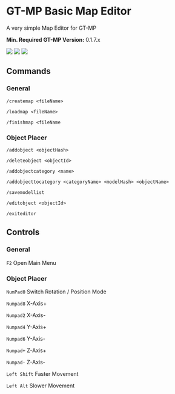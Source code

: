 # GT-MP Basic Map Editor
A very simple Map Editor for GT-MP

**Min. Required GT-MP Version:** 0.1.7.x

![](https://img.shields.io/github/release/MrNeta/GT-MP-Basic-Map-Editor.svg?maxAge=2592000)
![](https://img.shields.io/github/downloads/MrNeta/GT-MP-Basic-Map-Editor/total.svg?maxAge=2592000)
![](https://img.shields.io/badge/GT--MP%20Version-0.1.7.x-brightgreen.svg?maxAge=2592000)

## Commands
### General
`/createmap <fileName>`

`/loadmap <fileName>`

`/finishmap <fileName`

### Object Placer

`/addobject <objectHash>`

`/deleteobject <objectId>`

`/addobjectcategory <name>`

`/addobjecttocategory <categoryName> <modelHash> <objectName>`

`/savemodellist`

`/editobject <objectId>`

`/exiteditor`

## Controls
### General
`F2` Open Main Menu
### Object Placer
`NumPad0` Switch Rotation / Position Mode

`Numpad8` X-Axis+

`Numpad2` X-Axis-

`Numpad4` Y-Axis+

`Numpad6` Y-Axis-

`Numpad+` Z-Axis+

`Numpad-` Z-Axis-

`Left Shift` Faster Movement

`Left Alt` Slower Movement
